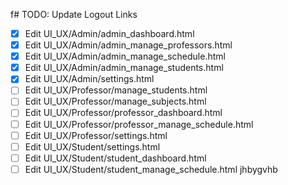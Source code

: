 f# TODO: Update Logout Links

- [x] Edit UI_UX/Admin/admin_dashboard.html
- [x] Edit UI_UX/Admin/admin_manage_professors.html
- [x] Edit UI_UX/Admin/admin_manage_schedule.html
- [x] Edit UI_UX/Admin/admin_manage_students.html
- [x] Edit UI_UX/Admin/settings.html
- [ ] Edit UI_UX/Professor/manage_students.html
- [ ] Edit UI_UX/Professor/manage_subjects.html
- [ ] Edit UI_UX/Professor/professor_dashboard.html
- [ ] Edit UI_UX/Professor/professor_manage_schedule.html
- [ ] Edit UI_UX/Professor/settings.html
- [ ] Edit UI_UX/Student/settings.html
- [ ] Edit UI_UX/Student/student_dashboard.html
- [ ] Edit UI_UX/Student/student_manage_schedule.html
jhbygvhb
